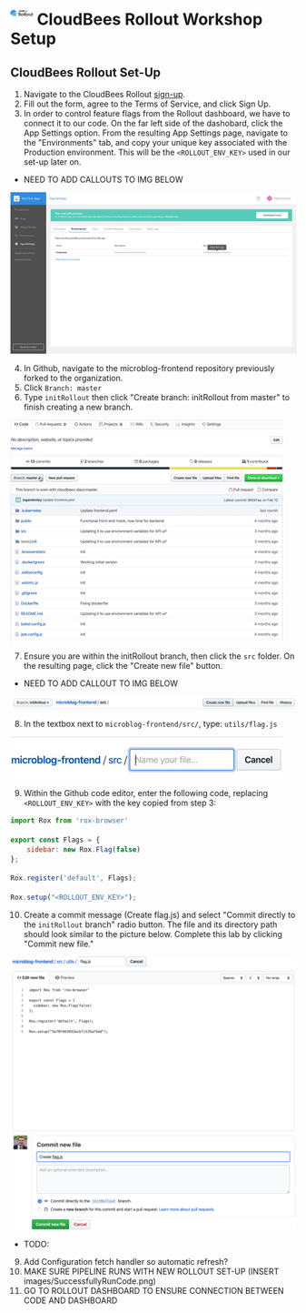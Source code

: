 # <img src="images/Rollout.svg" alt="CloudBees Rollout Logo" width="40" align="top"> CloudBees Rollout Workshop Setup

## CloudBees Rollout Set-Up
1. Navigate to the CloudBees Rollout [sign-up](https://app.rollout.io/signup).
2. Fill out the form, agree to the Terms of Service, and click Sign Up.
3. In order to control feature flags from the Rollout dashboard, we have to connect it to our code. On the far left side of the dashobard, click the App Settings option. From the resulting App Settings page, navigate to the "Environments" tab, and copy your unique key associated with the Production environment. This will be the `<ROLLOUT_ENV_KEY>` used in our set-up later on.

* NEED TO ADD CALLOUTS TO IMG BELOW
<p><img src="images/RolloutEnvKey.png" />

4. In Github, navigate to the microblog-frontend repository previously forked to the organization.
5. Click `Branch: master`
6. Type `initRollout` then click "Create branch: initRollout from master" to finish creating a new branch.
<p><img src="images/initRolloutBranch.gif" />

7. Ensure you are within the initRollout branch, then click the `src` folder. On the resulting page, click the "Create new file" button.
* NEED TO ADD CALLOUT TO IMG BELOW
<p><img src="images/srcCreateNewFile.png" />

8. In the textbox next to `microblog-frontend/src/`, type: `utils/flag.js`
<p><img src="images/utilsFlagJS.gif" />

9. Within the Github code editor, enter the following code, replacing `<ROLLOUT_ENV_KEY>` with the key copied from step 3:
```javascript
import Rox from 'rox-browser'

export const Flags = {
	sidebar: new Rox.Flag(false)
};

Rox.register('default', Flags);

Rox.setup("<ROLLOUT_ENV_KEY>");
```
10. Create a commit message (Create flag.js) and select "Commit directly to the `initRollout` branch" radio button. The file and its directory path should look similar to the picture below. Complete this lab by clicking "Commit new file."
<p><img src="images/flagJSCommit.png" />

* TODO:
9. Add Configuration fetch handler so automatic refresh?
11. MAKE SURE PIPELINE RUNS WITH NEW ROLLOUT SET-UP (INSERT images/SuccessfullyRunCode.png)
12. GO TO ROLLOUT DASHBOARD TO ENSURE CONNECTION BETWEEN CODE AND DASHBOARD